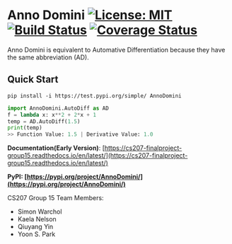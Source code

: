 # Anno Domini [![License: MIT](https://img.shields.io/badge/License-MIT-yellow.svg)](https://opensource.org/licenses/MIT) [![Build Status](https://travis-ci.org/anno-domini-207/cs207-FinalProject.svg?branch=master)](https://travis-ci.org/anno-domini-207/cs207-FinalProject.svg?branch=master) [![Coverage Status](https://codecov.io/gh/anno-domini-207/cs207-FinalProject/branch/master/graph/badge.svg)](https://codecov.io/gh/anno-domini-207/cs207-FinalProject)

Anno Domini is equivalent to Automative Differentiation because they have the same abbreviation (AD).

## Quick Start

```
pip install -i https://test.pypi.org/simple/ AnnoDomini
```

```python
import AnnoDomini.AutoDiff as AD
f = lambda x: x**2 + 2*x + 1
temp = AD.AutoDiff(1.5)
print(temp)
>> Function Value: 1.5 | Derivative Value: 1.0
```

**Documentation(Early Version)**: [https://cs207-finalproject-group15.readthedocs.io/en/latest/](https://cs207-finalproject-group15.readthedocs.io/en/latest/)

**PyPI: [https://pypi.org/project/AnnoDomini/](https://pypi.org/project/AnnoDomini/)**

CS207 Group 15 Team Members: 

- Simon Warchol 
- Kaela Nelson 
- Qiuyang Yin
- Yoon S. Park




